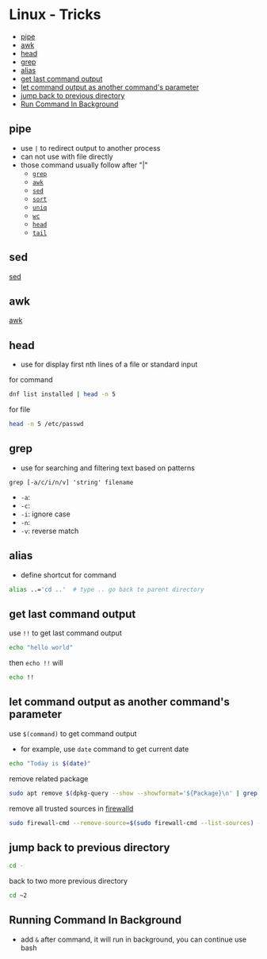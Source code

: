 # Linux - Tricks

* [pipe](#pipe)
* [awk](#awk)
* [head](#head)
* [grep](#grep)
* [alias](#alias)
* [get last command output](#get-last-command-output)
* [let command output as another command's parameter](#let-command-output-as-another-commands-parameter)
* [jump back to previous directory](#jump-back-to-previous-directory)
* [Run Command In Background](#run-command-in-background)

## pipe

- use `|` to redirect output to another process
- can not use with file directly
- those command usually follow after "|"
  - [`grep`]()
  - [`awk`]()
  - [`sed`]()
  - [`sort`]()
  - [`uniq`]()
  - [`wc`]()
  - [`head`]()
  - [`tail`]()

## sed

[sed](linux-sed.md)

## awk

[awk](linux-awk.md)

## head

- use for display first nth lines of a file or standard input

for command

```sh
dnf list installed | head -n 5
```

for file

```sh
head -n 5 /etc/passwd
```

## grep

- use for searching and filtering text based on patterns

`grep [-a/c/i/n/v] 'string' filename`

- `-a`:
- `-c`:
- `-i`: ignore case
- `-n`:
- `-v`: reverse match

## alias

- define shortcut for command

```sh
alias ..='cd ..'  # type .. go back to parent directory
```

## get last command output

use `!!` to get last command output

```sh
echo "hello world"
```

then `echo !!` will

```sh
echo !!
```

## let command output as another command's parameter

use `$(command)` to get command output

- for example, use `date` command to get current date

```sh
echo "Today is $(date)"
```

remove related package

```sh
sudo apt remove $(dpkg-query --show --showformat='${Package}\n' | grep -i 'package-name')
```

remove all trusted sources in [firewalld](linux-firewalld.md)

```sh
sudo firewall-cmd --remove-source=$(sudo firewall-cmd --list-sources) --permanent
```

## jump back to previous directory

```sh
cd -
```

back to two more previous directory

```sh
cd ~2
```

## Running Command In Background

- add `&` after command, it will run in background, you can continue use bash
